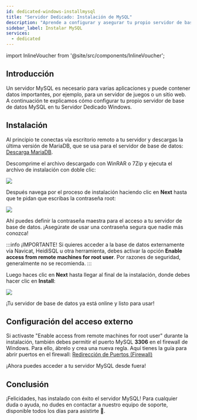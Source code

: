 ```yaml
---
id: dedicated-windows-installmysql
title: "Servidor Dedicado: Instalación de MySQL"
description: "Aprende a configurar y asegurar tu propio servidor de base de datos MySQL en un Servidor Dedicado Windows para una gestión de datos confiable → Aprende más ahora"
sidebar_label: Instalar MySQL
services:
  - dedicated
---
```


import InlineVoucher from '@site/src/components/InlineVoucher';

## Introducción

Un servidor MySQL es necesario para varias aplicaciones y puede contener datos importantes, por ejemplo, para un servidor de juegos o un sitio web. A continuación te explicamos cómo configurar tu propio servidor de base de datos MySQL en tu Servidor Dedicado Windows.

<InlineVoucher />

## Instalación

Al principio te conectas vía escritorio remoto a tu servidor y descargas la última versión de MariaDB, que se usa para el servidor de base de datos: [Descarga MariaDB](https://mariadb.org/download/?t=mariadb). 

Descomprime el archivo descargado con WinRAR o 7Zip y ejecuta el archivo de instalación con doble clic: 

![](https://screensaver01.zap-hosting.com/index.php/s/53N4nAFHyrH4y3Q/preview)

Después navega por el proceso de instalación haciendo clic en **Next** hasta que te pidan que escribas la contraseña root:

![](https://screensaver01.zap-hosting.com/index.php/s/eaPM9S8DFkyL2cK/preview)

Ahí puedes definir la contraseña maestra para el acceso a tu servidor de base de datos. ¡Asegúrate de usar una contraseña segura que nadie más conozca!

:::info
¡IMPORTANTE! Si quieres acceder a la base de datos externamente vía Navicat, HeidiSQL u otra herramienta, debes activar la opción **Enable access from remote machines for root user**. Por razones de seguridad, generalmente no se recomienda.
:::

Luego haces clic en **Next** hasta llegar al final de la instalación, donde debes hacer clic en **Install**:

![](https://screensaver01.zap-hosting.com/index.php/s/btHcmpYicgiraY4/preview)

¡Tu servidor de base de datos ya está online y listo para usar!

## Configuración del acceso externo

Si activaste "Enable access from remote machines for root user" durante la instalación, también debes permitir el puerto MySQL **3306** en el firewall de Windows. Para ello, ábrelo y crea una nueva regla.
Aquí tienes la guía para abrir puertos en el firewall:
[Redirección de Puertos (Firewall)](vserver-windows-port.md)

¡Ahora puedes acceder a tu servidor MySQL desde fuera!



## Conclusión

¡Felicidades, has instalado con éxito el servidor MySQL! Para cualquier duda o ayuda, no dudes en contactar a nuestro equipo de soporte, disponible todos los días para asistirte 🙂.

<InlineVoucher />